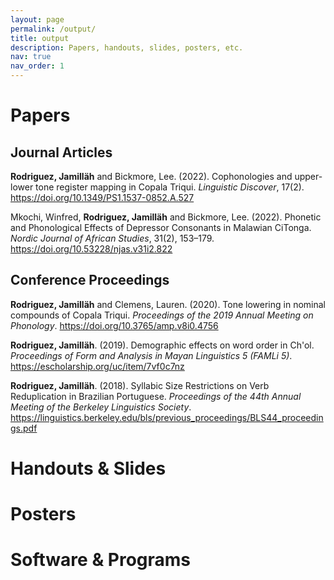 ```yaml
---
layout: page
permalink: /output/
title: output
description: Papers, handouts, slides, posters, etc.
nav: true
nav_order: 1
---
```


# Papers
## Journal Articles

<b>Rodriguez, Jamilläh</b> and Bickmore, Lee. (2022). Cophonologies and upper-lower tone register mapping in Copala Triqui. <i>Linguistic Discover</i>, 17(2). https://doi.org/10.1349/PS1.1537-0852.A.527<br>

Mkochi, Winfred, <b>Rodriguez, Jamilläh</b> and Bickmore, Lee. (2022). Phonetic and Phonological Effects of Depressor Consonants in Malawian CiTonga. <i>Nordic Journal of African Studies</i>, 31(2), 153–179. https://doi.org/10.53228/njas.v31i2.822<br>

## Conference Proceedings

<b>Rodriguez, Jamilläh</b> and Clemens, Lauren. (2020). Tone lowering in nominal compounds of Copala Triqui. <i>Proceedings of the 2019 Annual Meeting on Phonology</i>. https://doi.org/10.3765/amp.v8i0.4756<br>

<b>Rodriguez, Jamilläh</b>. (2019). Demographic effects on word order in Ch'ol. <i>Proceedings of Form and Analysis in Mayan Linguistics 5 (FAMLi 5)</i>. https://escholarship.org/uc/item/7vf0c7nz<br>

<b>Rodriguez, Jamilläh</b>. (2018). Syllabic Size Restrictions on Verb Reduplication in Brazilian Portuguese. <i>Proceedings of the 44th Annual Meeting of the Berkeley Linguistics Society</i>. https://linguistics.berkeley.edu/bls/previous_proceedings/BLS44_proceedings.pdf<br>

# Handouts & Slides

# Posters

# Software & Programs

